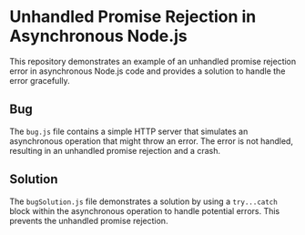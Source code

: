 # Unhandled Promise Rejection in Asynchronous Node.js

This repository demonstrates an example of an unhandled promise rejection error in asynchronous Node.js code and provides a solution to handle the error gracefully.

## Bug
The `bug.js` file contains a simple HTTP server that simulates an asynchronous operation that might throw an error.  The error is not handled, resulting in an unhandled promise rejection and a crash.

## Solution
The `bugSolution.js` file demonstrates a solution by using a `try...catch` block within the asynchronous operation to handle potential errors.  This prevents the unhandled promise rejection.